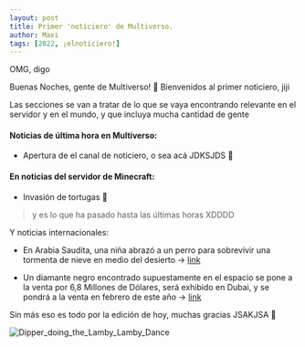 ```yaml
---
layout: post
title: Primer 'noticiero' de Multiverso.
author: Maxi
tags: [2022, ¡elnoticiero!]
---
```


OMG, digo

Buenas Noches, gente de Multiverso! 💖
Bienvenidos al primer noticiero, jiji

Las secciones se van a tratar de lo que se vaya encontrando relevante en el servidor y en el mundo, y que incluya mucha cantidad de gente 

#### Noticias de última hora en Multiverso: 
- Apertura de el canal de noticiero, o sea acá JDKSJDS 👏

#### En noticias del servidor de Minecraft:
- Invasión de tortugas 🐢
> y es lo que ha pasado hasta las últimas horas XDDDD

Y noticias internacionales:

- En Arabia Saudita, una niña abrazó a un perro para sobrevivir una tormenta de nieve en medio del desierto 
-> [link](https://cnnespanol.cnn.com/2022/01/22/nina-rusa-sobrevive-tormenta-de-nieve-abrazando-a-un-perro-trax/)

- Un diamante negro encontrado supuestamente en el espacio se pone a la venta por 6,8 Millones de Dólares, será exhibido en Dubai, y se pondrá a la venta en febrero de este año
-> [link](https://cnnespanol.cnn.com/video/diamante-negro-sothebys-espacio-requena-panorama-cnne/)

Sin más eso es todo por la edición de hoy, muchas gracias JSAKJSA 💖

![Dipper_doing_the_Lamby_Lamby_Dance](https://cdn.discordapp.com/attachments/935003688429305887/935007030626885702/S1e5_Dipper_doing_the_Lamby_Lamby_Dance.png)